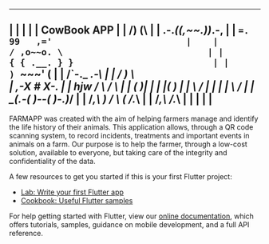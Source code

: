 ------------------------------------------------------------------
|                                                                |
|                                                                |
|                         CowBook APP                            |
|                            /)  (\                              |
|                        .-._((,~~.))_.-,                        |
|                         `=.   99   ,='                         |   
|                           / ,o~~o. \                           |
|                          { { .__. } }                          |
|                           ) `~~~\' (                           |
|                          /`-._  _\.-\                          |
|                         /         )  \                         \
|                      ,-X        #   X-.                        |
|               hjw   /   \          /   \                       |
|                     (     )| |  | |(     )                     |
|                     \   / | |  | | \   /                       |
|                       \_(.-( )--( )-.)_/                       |
|                      /_,\ ) /  \ ( /._\                        |
|                           /_,\  /._\                           |
|                                                                |
|                                                                |
------------------------------------------------------------------



FARMAPP was created with the aim of helping farmers manage and identify the life history of their animals.
This application allows, through a QR code scanning system, to record incidents, treatments and important events in animals on a farm.
Our purpose is to help the farmer, through a low-cost solution, available to everyone, but taking care of the integrity and confidentiality of the data.

A few resources to get you started if this is your first Flutter project:

- [Lab: Write your first Flutter app](https://flutter.dev/docs/get-started/codelab)
- [Cookbook: Useful Flutter samples](https://flutter.dev/docs/cookbook)

For help getting started with Flutter, view our
[online documentation](https://flutter.dev/docs), which offers tutorials,
samples, guidance on mobile development, and a full API reference.
